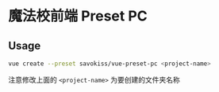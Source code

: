 # 魔法校前端 Preset PC

## Usage

```bash
vue create --preset savokiss/vue-preset-pc <project-name>
```

注意修改上面的 `<project-name>` 为要创建的文件夹名称